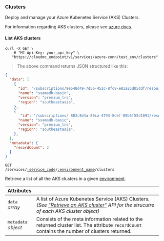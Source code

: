 ### Clusters

Deploy and manage your Azure Kubenetes Service (AKS) Clusters.

For information regarding AKS clusters, please see [azure docs](https://docs.microsoft.com/en-us/azure/aks/).

<!-------------------- LIST AKS Clusters -------------------->

#### List AKS clusters

```shell
curl -X GET \
   -H "MC-Api-Key: your_api_key" \
   "https://cloudmc_endpoint/v1/services/azure-conn/test_env/clusters"
```
> The above command returns JSON structured like this:

```json
{
  "data": [
    {
      "id": "/subscriptions/9e548d49-7d56-452c-8fc8-e81a25d05ddf/resourcegroups/azure-connect-system-ssamadh-mean-env/providers/Microsoft.ContainerService/managedClusters/ssamadh-aks-mean",
      "name": "ssamadh-basic",
      "version": "premium_lrs",
      "region": "southeastasia",
    },
    {
       "id": "/subscriptions/ 803c8d4a-80ca-4793-8def-89b5f55d1091/resourcegroups/azure-connect-system-ssamadh-mean-env/providers/Microsoft.ContainerService/managedClusters/ssamadh-aks-mean",
      "name": "ssamadh-basic",
      "version": "premium_lrs",
      "region": "southeastasia",
    },
  ],
  "metadata": {
    "recordCount": 2
  }
}
```

<code>GET /services/<a href="#administration-service-connections">:service_code</a>/<a href="#administration-environments">:environment_name</a>/clusters</code>

Retrieve a list of all the AKS clusters in a given [environment](#administration-environments).

Attributes | &nbsp;
------- | -----------
`data`<br/>*array* | A list of Azure Kubenetes Service (AKS) Clusters. _(See ["Retrieve an AKS cluster"](#azure-retrieve-an-aks-cluster) API for the strucutre of each AKS cluster object)_
`metadata`<br/>*object* | Consists of the meta information related to the returned cluster list. The attribute `recordCount` contains the number of clusters returned.
